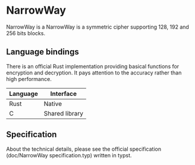 # NarrowWay

NarrowWay is a NarrowWay is a symmetric cipher supporting 128, 192 and 256 bits blocks.

## Language bindings

There is an official Rust implementation providing basical functions for encryption and decryption. It pays attention to the accuracy rather than high performance.

|Language|Interface|
|--------|---------|
|Rust    |Native   |
|C       |Shared library|

## Specification

About the technical details, please see the official specification (doc/NarrowWay specification.typ) written in typst.
